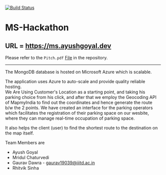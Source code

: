 [![Build Status](https://travis-ci.com/ayush6624/ms-hackathon.svg?token=ZNZvRCTh5oMvBSaJxVvJ&branch=master)](https://travis-ci.com/ayush6624/ms-hackathon)


# MS-Hackathon

## URL = https://ms.ayushgoyal.dev

Please refer to the `Pitch.pdf` [File](https://github.com/ayush6624/ms-hackathon/blob/master/Pitch.pdf) in the repository.
___

The MongoDB database is hosted on Microsoft Azure which is scalable.  

The application uses Azure to auto-scale and provide quality reliable hosting.   
We Are Using Customer's Location as a starting point, and taking his parking choice from his click, and after that we employ the Geocoding API of MapmyIndia to find out the coordinates and hence generate the route b/w the 2 points. We have created an interface for the parking operators which facilitates the registration of their parking space on our wesbite, where they can manage real-time occupation of parking space.   

It also helps the client (user) to find the shortest route to the destination on the map itself.


Team Members are   
- Ayush Goyal
- Mridul Chaturvedi
- Gaurav Dawra - gaurav19039@iiitd.ac.in
- Rhitvik Sinha
